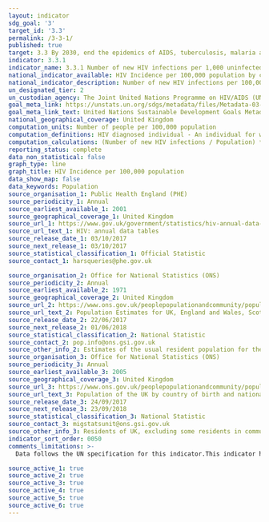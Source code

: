 ```yaml
---
layout: indicator
sdg_goal: '3'
target_id: '3.3'
permalink: /3-3-1/
published: true
target: 3.3 By 2030, end the epidemics of AIDS, tuberculosis, malaria and neglected tropical diseases and combat hepatitis, water-borne diseases and other communicable diseases
indicator: 3.3.1
indicator_name: 3.3.1 Number of new HIV infections per 1,000 uninfected population, by sex, age and key populations
national_indicator_available: HIV Incidence per 100,000 population by country, age, sex and region of birth.
national_indicator_description: Number of new HIV infections per 100,000 person-years among the uninfected population. The incidence rate is the number of new cases per population at risk in a given time period.
un_designated_tier: 2
un_custodian_agency: The Joint United Nations Programme on HIV/AIDS (UNAIDS)
goal_meta_link: https://unstats.un.org/sdgs/metadata/files/Metadata-03-03-01.pdf
goal_meta_link_text: United Nations Sustainable Development Goals Metadata (PDF 372 KB)
national_geographical_coverage: United Kingdom
computation_units: Number of people per 100,000 population
computation_definitions: HIV diagnosed individual - An individual for whom HIV diagnosis, AIDS, or death with HIV positive has been reported. Incidence: The rate of new (or newly diagnosed) cases of the disease.
computation_calculations: (Number of new HIV infections / Population) * 100,000
reporting_status: complete
data_non_statistical: false
graph_type: line
graph_title: HIV Incidence per 100,000 population
data_show_map: false
data_keywords: Population
source_organisation_1: Public Health England (PHE)
source_periodicity_1: Annual
source_earliest_available_1: 2001
source_geographical_coverage_1: United Kingdom
source_url_1: https://www.gov.uk/government/statistics/hiv-annual-data-tables
source_url_text_1: HIV: annual data tables
source_release_date_1: 03/10/2017
source_next_release_1: 03/10/2017
source_statistical_classification_1: Official Statistic
source_contact_1: harsqueries@phe.gov.uk

source_organisation_2: Office for National Statistics (ONS)
source_periodicity_2: Annual
source_earliest_available_2: 1971
source_geographical_coverage_2: United Kingdom
source_url_2: https://www.ons.gov.uk/peoplepopulationandcommunity/populationandmigration/populationestimates/datasets/populationestimatesforukenglandandwalesscotlandandnorthernireland
source_url_text_2: Population Estimates for UK, England and Wales, Scotland and Northern Ireland
source_release_date_2: 22/06/2017
source_next_release_2: 01/06/2018
source_statistical_classification_2: National Statistic
source_contact_2: pop.info@ons.gsi.gov.uk
source_other_info_2: Estimates of the usual resident population for the UK as at 30 June of the reference year. Provided by administrative area, single year of age and sex
source_organisation_3: Office for National Statistics (ONS)
source_periodicity_3: Annual
source_earliest_available_3: 2005
source_geographical_coverage_3: United Kingdom
source_url_3: https://www.ons.gov.uk/peoplepopulationandcommunity/populationandmigration/internationalmigration/datasets/populationoftheunitedkingdombycountryofbirthandnationality
source_url_text_3: Population of the UK by country of birth and nationality
source_release_date_3: 24/09/2017
source_next_release_3: 23/09/2018
source_statistical_classification_3: National Statistic
source_contact_3: migstatsunit@ons.gsi.gov.uk
source_other_info_3: Residents of UK, excluding some residents in communal establishments, by nation of birth and citizenship. Estimates from the Annual Population Survey
indicator_sort_order: 0050
comments_limitations: >-
  Data follows the UN specification for this indicator.This indicator has not been identified in collaboration with topic experts.

source_active_1: true
source_active_2: true
source_active_3: true
source_active_4: true
source_active_5: true
source_active_6: true
---
```

